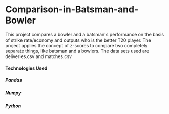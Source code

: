 # Comparison-in-Batsman-and-Bowler
This project compares a bowler and a batsman's performance on the basis of strike rate/economy and outputs who is the better T20 player. The project applies the concept of z-scores to compare two completely separate things, like batsman and a bowlers. The data sets used are deliveries.csv and matches.csv

#### Technologies Used
##### Pandas
##### Numpy
##### Python
